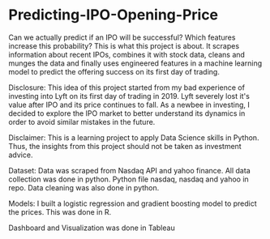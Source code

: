 # Predicting-IPO-Opening-Price
Can we actually predict if an IPO will be successful? Which features increase this probability? This is what this project is about. It scrapes information about recent IPOs, combines it with stock data, cleans and munges the data and finally uses engineered features in a machine learning model to predict the offering success on its first day of trading.

Disclosure: This idea of this project started from my bad experience of investing into Lyft on its first day of trading in 2019. Lyft severely lost it's value after IPO and its price continues to fall. As a newbee in investing, I decided to explore the IPO market to better understand its dynamics in order to avoid similar mistakes in the future.

Disclaimer: This is a learning project to apply Data Science skills in Python. Thus, the insights from this project should not be taken as investment advice.

Dataset:
Data was scraped from Nasdaq API and yahoo finance. All data collection was done in python. Python file nasdaq, nasdaq and yahoo in repo. Data cleaning was also done in python.

Models:
I built a logistic regression and gradient boosting model to predict the prices. This was done in R.

Dashboard and Visualization was done in Tableau
